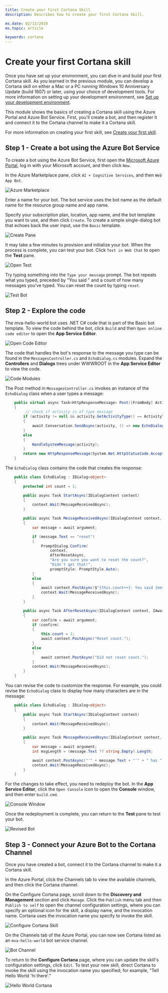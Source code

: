 ```yaml
---
title: Create your first Cortana Skill
description: Describes how to create your first Cortana Skill.

ms.date: 02/13/2019
ms.topic: article

keywords: cortana
---
```


# Create your first Cortana skill

Once you have set up your environment, you can dive in and build your first Cortana skill. As you learned in the previous module, you can develop a Cortana skill on either a Mac or a PC running Windows 10 Anniversary Update (build 1607) or later, using your choice of development tools. For more information on setting up your development environment, see [Set up your development environment](./mva21-setup.md).

This module shows the basics of creating a Cortana skill using the Azure Portal and Azure Bot Service. First, you'll create a bot, and then register it and connect it to the Cortana channel to make it a Cortana skill.

For more information on creating your first skill, see [Create your first skill](./get-started.md).

## Step 1 - Create a bot using the Azure Bot Service

To create a bot using the Azure Bot Service, first open the [Microsoft Azure Portal](https://ms.portal.azure.com), log in with your Microsoft account, and then click `New`.

In the Azure Marketplace pane, click `AI + Cognitive Services`, and then `Web App Bot`.

![Azure Marketplace](../media/images/mva22_azure_marketplace.png)

Enter a name for your bot. The bot service uses the bot name as the default name for the resource group name and app name.

Specify your subscription plan, location, app name, and the bot template you want to use, and then click `Create`. To create a simple single-dialog bot that echoes back the user input, use the `Basic` template.

![Create Pane](../media/images/mva22_create.png)

It may take a few minutes to provision and initialize your bot. When the process is complete, you can test your bot. Click `Test in Web Chat` to open the **Test** pane.

![Open Test](../media/images/mva22_open_test.png)

Try typing something into the `Type your message` prompt. The bot repeats what you typed, preceded by "You said " and a count of how many messages you've typed. You can reset the count by typing `reset`.

![Test Bot](../media/images/mva22_test.png)

## Step 2 - Explore the code

The mva-hello-world bot uses .NET C# code that is part of the Basic bot template. To view the code behind the bot, click `Build` and then `Open online code editor` to open the **App Service Editor**.

![Open Code Editor](../media/images/mva22_open_code_editor.png)

The code that handles the bot's response to the message you type can be found in the `MessagesController.cs` and `EchoDialog.cs` modules. Expand the **Controllers** and **Dialogs** trees under WWWROOT in the **App Service Editor** to view the code.

![Code Modules](../media/images/mva22_modules.png)

The Post method in `MessagesController.cs` invokes an instance of the `EchoDialog` class when a user types a message:

``` C#
    public virtual async Task<HttpResponseMessage> Post([FromBody] Activity activity)
    {
         // check if activity is of type message
        if (activity != null && activity.GetActivityType() == ActivityTypes.Message)
        {
            await Conversation.SendAsync(activity, () => new EchoDialog());
        }
        else
        {
            HandleSystemMessage(activity);
        }
        return new HttpResponseMessage(System.Net.HttpStatusCode.Accepted);
    }
```

The `EchoDialog` class contains the code that creates the response:

``` C#
    public class EchoDialog : IDialog<object>
    {
        protected int count = 1;

        public async Task StartAsync(IDialogContext context)
        {
            context.Wait(MessageReceivedAsync);
        }

        public async Task MessageReceivedAsync(IDialogContext context, IAwaitable<IMessageActivity> argument)
        {
            var message = await argument;

            if (message.Text == "reset")
            {
                PromptDialog.Confirm(
                    context,
                    AfterResetAsync,
                    "Are you sure you want to reset the count?",
                    "Didn't get that!",
                    promptStyle: PromptStyle.Auto);
            }
            else
            {
                await context.PostAsync($"{this.count++}: You said {message.Text}");
                context.Wait(MessageReceivedAsync);
            }
        }

        public async Task AfterResetAsync(IDialogContext context, IAwaitable<bool> argument)
        {
            var confirm = await argument;
            if (confirm)
            {
                this.count = 1;
                await context.PostAsync("Reset count.");
            }
            else
            {
                await context.PostAsync("Did not reset count.");
            }
            context.Wait(MessageReceivedAsync);
        }
    }
```

You can revise the code to customize the response. For example, you could revise the `EchoDialog` class to display how many characters are in the message:

``` C#
    public class EchoDialog : IDialog<object>
    {
        public async Task StartAsync(IDialogContext context)
        {
            context.Wait(MessageReceivedAsync);
        }

        public async Task MessageReceivedAsync(IDialogContext context, IAwaitable<IMessageActivity> argument)
        {
            var message = await argument;
            int msgLength = (message.Text ?? string.Empty).Length;

            await context.PostAsync("'" + message.Text + "'" + " has " + msgLength + " characters.");
            context.Wait(MessageReceivedAsync);
        }
    }
```

For the changes to take effect, you need to redeploy the bot. In the **App Service Editor**, click the `Open Console` icon to open the **Console** window, and then enter `build.cmd`.

![Console Window](../media/images/mva22_console_window.png)

Once the redeployment is complete, you can return to the **Test** pane to test your bot.

![Revised Bot](../media/images/mva22_revised_bot.png)

## Step 3 - Connect your Azure Bot to the Cortana Channel

Once you have created a bot, connect it to the Cortana channel to make it a Cortana skill.

In the Azure Portal, click the Channels tab to view the available channels, and then click the Cortana channel.

On the Configure Cortana page, scroll down to the **Discovery and Management** section and click `Manage`. Click the `Publish` menu tab and then `Publish to self` to open the channel configuration settings, where you can specify an optional icon for the skill, a display name, and the invocation name. Cortana uses the invocation name you specify to invoke the skill.

<!-- new -->  
![Configure Cortana Skill](../media/images/cortana-configure-settings.png)  
<!-- new -->  

On the Channels tab of the Azure Portal, you can now see Cortana listed as an `mva-hello-world` bot service channel.

![Bot Channel](../media/images/mva22_helloworld_channel.png)

To return to the **Configure Cortana** page, where you can update the skill's configuration settings, click `Edit`. To test your new skill, direct Cortana to invoke the skill using the invocation name you specified; for example, "Tell Hello World 'hi there'."

![Hello World Cortana](../media/images/mva22_helloworld_cortana.png)
